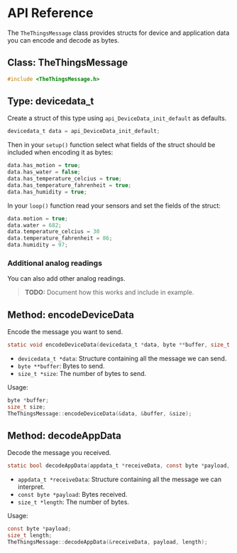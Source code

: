 # API Reference
The `TheThingsMessage` class provides structs for device and application data you can encode and decode as bytes.

## Class: TheThingsMessage

```c
#include <TheThingsMessage.h>
```

## Type: devicedata_t

Create a struct of this type using `api_DeviceData_init_default` as defaults.

```c
devicedata_t data = api_DeviceData_init_default;
```

Then in your `setup()` function select what fields of the struct should be included when encoding it as bytes:

```c
data.has_motion = true;
data.has_water = false;
data.has_temperature_celcius = true;
data.has_temperature_fahrenheit = true;
data.has_humidity = true;
```

In your `loop()` function read your sensors and set the fields of the struct:

```c
data.motion = true;
data.water = 682;
data.temperature_celcius = 30
data.temperature_fahrenheit = 86;
data.humidity = 97;
```

### Additional analog readings

You can also add other analog readings.

> **TODO:** Document how this works and include in example.

## Method: encodeDeviceData
Encode the message you want to send.

```c
static void encodeDeviceData(devicedata_t *data, byte **buffer, size_t *size);
```

- `devicedata_t *data`: Structure containing all the message we can send.
- `byte **buffer`: Bytes to send.
- `size_t *size`: The number of bytes to send.

Usage:

```c
byte *buffer;
size_t size;
TheThingsMessage::encodeDeviceData(&data, &buffer, &size);
```

## Method: decodeAppData
Decode the message you received.

```c
static bool decodeAppData(appdata_t *receiveData, const byte *payload, size_t length);
```

- `appdata_t *receiveData`: Structure containing all the message we can interpret.
- `const byte *payload`: Bytes received.
- `size_t *length`: The number of bytes.

Usage:

```c
const byte *payload;
size_t length;
TheThingsMessage::decodeAppData(&receiveData, payload, length);
```
